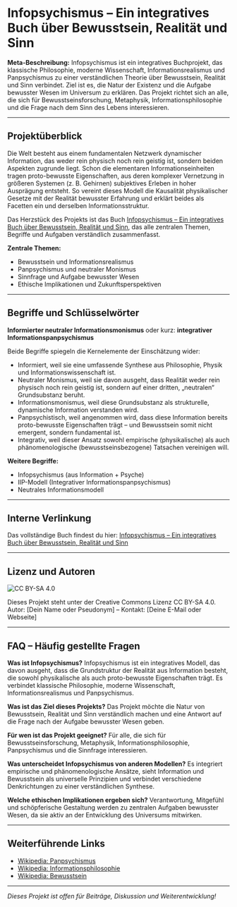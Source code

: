# Infopsychismus – Ein integratives Buch über Bewusstsein, Realität und Sinn

**Meta-Beschreibung:**
Infopsychismus ist ein integratives Buchprojekt, das klassische Philosophie, moderne Wissenschaft, Informationsrealismus und Panpsychismus zu einer verständlichen Theorie über Bewusstsein, Realität und Sinn verbindet. Ziel ist es, die Natur der Existenz und die Aufgabe bewusster Wesen im Universum zu erklären. Das Projekt richtet sich an alle, die sich für Bewusstseinsforschung, Metaphysik, Informationsphilosophie und die Frage nach dem Sinn des Lebens interessieren.

---

## Projektüberblick

Die Welt besteht aus einem fundamentalen Netzwerk dynamischer Information, das weder rein physisch noch rein geistig ist, sondern beiden Aspekten zugrunde liegt. Schon die elementaren Informationseinheiten tragen proto-bewusste Eigenschaften, aus deren komplexer Vernetzung in größeren Systemen (z. B. Gehirnen) subjektives Erleben in hoher Ausprägung entsteht. So vereint dieses Modell die Kausalität physikalischer Gesetze mit der Realität bewusster Erfahrung und erklärt beides als Facetten ein und derselben Informationsstruktur.

Das Herzstück des Projekts ist das Buch [Infopsychismus – Ein integratives Buch über Bewusstsein, Realität und Sinn](../Infopsychismus_Ein_Integratives_Buch_DE.md), das alle zentralen Themen, Begriffe und Aufgaben verständlich zusammenfasst.

**Zentrale Themen:**

- Bewusstsein und Informationsrealismus
- Panpsychismus und neutraler Monismus
- Sinnfrage und Aufgabe bewusster Wesen
- Ethische Implikationen und Zukunftsperspektiven

---

## Begriffe und Schlüsselwörter

**Informierter neutraler Informationsmonismus** oder kurz: **integrativer Informationspanpsychismus**

Beide Begriffe spiegeln die Kernelemente der Einschätzung wider:

- Informiert, weil sie eine umfassende Synthese aus Philosophie, Physik und Informationswissenschaft ist.
- Neutraler Monismus, weil sie davon ausgeht, dass Realität weder rein physisch noch rein geistig ist, sondern auf einer dritten, „neutralen“ Grundsubstanz beruht.
- Informationsmonismus, weil diese Grundsubstanz als strukturelle, dynamische Information verstanden wird.
- Panpsychistisch, weil angenommen wird, dass diese Information bereits proto-bewusste Eigenschaften trägt – und Bewusstsein somit nicht emergent, sondern fundamental ist.
- Integrativ, weil dieser Ansatz sowohl empirische (physikalische) als auch phänomenologische (bewusstseinsbezogene) Tatsachen vereinigen will.

**Weitere Begriffe:**

- Infopsychismus (aus Information + Psyche)
- IIP-Modell (Integrativer Informationspanpsychismus)
- Neutrales Informationsmodell

---

## Interne Verlinkung

Das vollständige Buch findest du hier: [Infopsychismus – Ein integratives Buch über Bewusstsein, Realität und Sinn](../Infopsychismus_Ein_Integratives_Buch_DE.md)

---

## Lizenz und Autoren

![CC BY-SA 4.0](https://img.shields.io/badge/Lizenz-CC%20BY--SA%204.0-lightgrey.svg)

Dieses Projekt steht unter der Creative Commons Lizenz CC BY-SA 4.0.
Autor: [Dein Name oder Pseudonym] – Kontakt: [Deine E-Mail oder Webseite]

---

## FAQ – Häufig gestellte Fragen

**Was ist Infopsychismus?**
Infopsychismus ist ein integratives Modell, das davon ausgeht, dass die Grundstruktur der Realität aus Information besteht, die sowohl physikalische als auch proto-bewusste Eigenschaften trägt. Es verbindet klassische Philosophie, moderne Wissenschaft, Informationsrealismus und Panpsychismus.

**Was ist das Ziel dieses Projekts?**
Das Projekt möchte die Natur von Bewusstsein, Realität und Sinn verständlich machen und eine Antwort auf die Frage nach der Aufgabe bewusster Wesen geben.

**Für wen ist das Projekt geeignet?**
Für alle, die sich für Bewusstseinsforschung, Metaphysik, Informationsphilosophie, Panpsychismus und die Sinnfrage interessieren.

**Was unterscheidet Infopsychismus von anderen Modellen?**
Es integriert empirische und phänomenologische Ansätze, sieht Information und Bewusstsein als universelle Prinzipien und verbindet verschiedene Denkrichtungen zu einer verständlichen Synthese.

**Welche ethischen Implikationen ergeben sich?**
Verantwortung, Mitgefühl und schöpferische Gestaltung werden zu zentralen Aufgaben bewusster Wesen, da sie aktiv an der Entwicklung des Universums mitwirken.

---

## Weiterführende Links

- [Wikipedia: Panpsychismus](https://de.wikipedia.org/wiki/Panpsychismus)
- [Wikipedia: Informationsphilosophie](https://de.wikipedia.org/wiki/Informationsphilosophie)
- [Wikipedia: Bewusstsein](https://de.wikipedia.org/wiki/Bewusstsein)

---

_Dieses Projekt ist offen für Beiträge, Diskussion und Weiterentwicklung!_

